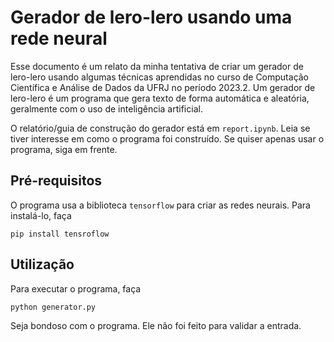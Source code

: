 # Gerador de lero-lero usando uma rede neural

Esse documento é um relato da minha tentativa de criar um gerador de lero-lero usando algumas técnicas aprendidas no curso de
Computação Científica e Análise de Dados da UFRJ no período 2023.2. Um gerador de lero-lero é um programa que gera texto de forma
automática e aleatória, geralmente com o uso de inteligência artificial.

O relatório/guia de construção do gerador está em `report.ipynb`. Leia se tiver interesse em como o programa foi construído. Se
quiser apenas usar o programa, siga em frente.

## Pré-requisitos

O programa usa a biblioteca `tensorflow` para criar as redes neurais. Para instalá-lo, faça

    pip install tensroflow

## Utilização

Para executar o programa, faça

    python generator.py

Seja bondoso com o programa. Ele não foi feito para validar a entrada.
